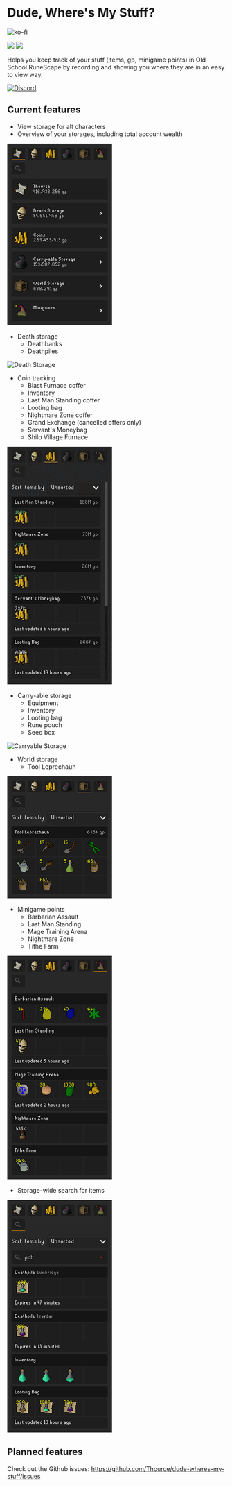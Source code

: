 # Dude, Where's My Stuff?

[![ko-fi](https://ko-fi.com/img/githubbutton_sm.svg)](https://ko-fi.com/D1D5TCSF0)

[![](https://img.shields.io/endpoint?url=https://i.pluginhub.info/shields/rank/plugin/dude-wheres-my-stuff)](https://runelite.net/plugin-hub/show/dude-wheres-my-stuff)
[![](https://img.shields.io/endpoint?url=https://i.pluginhub.info/shields/installs/plugin/dude-wheres-my-stuff)](https://runelite.net/plugin-hub/show/dude-wheres-my-stuff)

Helps you keep track of your stuff (items, gp, minigame points) in Old School RuneScape by recording
and showing you where they are in an easy to view way.

[![Discord](https://discord.com/api/guilds/967795701599850567/widget.png?style=banner2)](https://discord.gg/tz3abR5nxA)

## Current features

* View storage for alt characters
* Overview of your storages, including total account wealth

![Overview](readme/overview.png)

* Death storage
    * Deathbanks
    * Deathpiles

![Death Storage](readme/death.gif)

* Coin tracking
    * Blast Furnace coffer
    * Inventory
    * Last Man Standing coffer
    * Looting bag
    * Nightmare Zone coffer
    * Grand Exchange (cancelled offers only)
    * Servant's Moneybag
    * Shilo Village Furnace

![Coins Storage](readme/coins.gif)

* Carry-able storage
    * Equipment
    * Inventory
    * Looting bag
    * Rune pouch
    * Seed box

![Carryable Storage](readme/carryables.gif)

* World storage
    * Tool Leprechaun

![World Storage](readme/world.png)

* Minigame points
    * Barbarian Assault
    * Last Man Standing
    * Mage Training Arena
    * Nightmare Zone
    * Tithe Farm

![Minigame Storage](readme/minigames.png)

* Storage-wide search for items

![Item Search](readme/search.png)

## Planned features

Check out the Github issues: https://github.com/Thource/dude-wheres-my-stuff/issues
